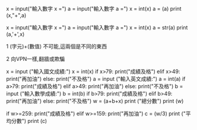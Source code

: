x = input("輸入數字 x =")
a = input("輸入數字 a =")
x = int(x)
a = (a)
print (x,"+",a)

x = input("輸入數字 x =")
a = input("輸入數字 a =")
x = int(x)
a = str(a)
print (a,'+',x)

1 (字元)+(數值) 不可能,這兩個是不同的東西

2 向VPN一樣,翻牆或欺騙


x = input ("輸入國文成績:")
x = int(x)
if x>79:
  print("成績及格")
elif x>49:
  print("再加油")
else: 
  print("不及格")
a = input ("輸入英文成績:")
a = int(a)
if a>79:
  print("成績及格")
elif a>49:
  print("再加油")
else: 
  print("不及格")
b = input ("輸入數學成績:")
b = int(b)
if b>79:
  print("成績及格")
elif b>49:
  print("再加油")
else: 
  print("不及格")
w = (a+b+x)
print ("總分數")
print (w)

if w>=259:
  print("成績及格")
elif w>=159:
  print("再加油")
c = (w/3)
print ("平均分數")
print (c)

